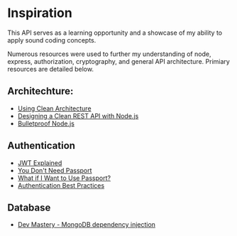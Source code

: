 # Inspiration
This API serves as a learning opportunity and a showcase of my ability to apply sound coding concepts.

Numerous resources were used to further my understanding of node, express, authorization, cryptography, and general API architecture. Primiary resources are detailed below.

## Architechture:
* [Using Clean Architecture](https://www.youtube.com/watch?v=CnailTcJV_U&list=WL&index=8&t=0s)
* [Designing a Clean REST API with Node.js](https://www.youtube.com/watch?v=fy6-LSE_zjI&feature=youtu.be)
* [Bulletproof Node.js](https://softwareontheroad.com/ideal-nodejs-project-structure/)

## Authentication
* [JWT Explained](https://github.com/makinhs/rest-api-tutorial)
* [You Don't Need Passport](https://softwareontheroad.com/nodejs-jwt-authentication-oauth/)
* [What if I Want to Use Passport?](https://www.youtube.com/watch?v=sakQbeRjgwg&list=PL4cUxeGkcC9jdm7QX143aMLAqyM-jTZ2x&index=1)
* [Authentication Best Practices](https://www.reddit.com/r/node/comments/dx2g93/what_are_the_good_practices_to_nodejs_web_app/)

## Database
* [Dev Mastery - MongoDB dependency injection](https://github.com/arcdev1/mm_express_api_example/blob/master/src/contacts/index.js)

